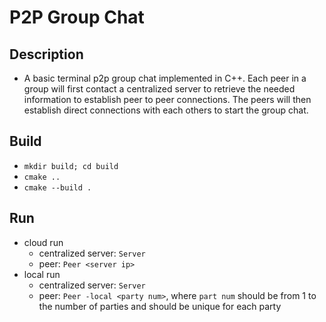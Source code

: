 # P2P Group Chat

## Description
* A basic terminal p2p group chat implemented in C++. Each peer in a group will first contact a centralized server to retrieve the needed information to establish peer to peer connections. The peers will then establish direct connections with each others to start the group chat. 

## Build
* `mkdir build; cd build`
* `cmake ..`
* `cmake --build .`

## Run
* cloud run
  * centralized server:  `Server` 
  * peer: `Peer <server ip>`
* local run
  * centralized server:  `Server` 
  * peer: `Peer -local <party num>`, where `part num` should be from 1 to the number of parties and should be unique for each party
